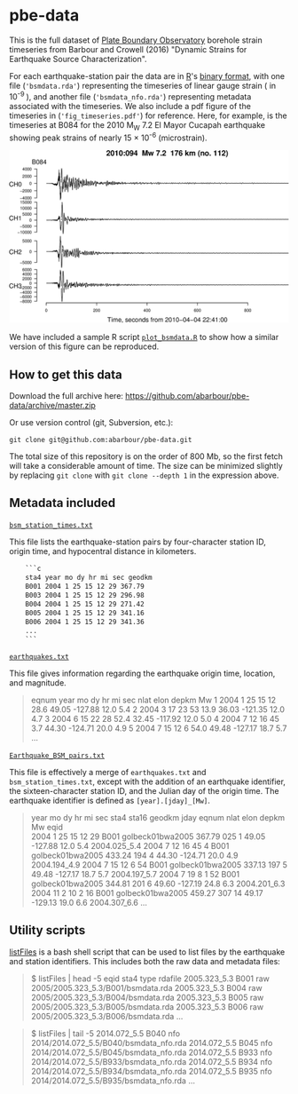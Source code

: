 # pbe-data

This is the full dataset of 
[Plate Boundary Observatory](http://www.unavco.org/projects/major-projects/pbo/pbo.html)
 borehole strain timeseries from Barbour and Crowell (2016) "Dynamic Strains for Earthquake Source Characterization".

For each earthquake-station pair the data are in [R](https://www.r-project.org/)'s
[binary format](https://stat.ethz.ch/R-manual/R-devel/library/base/html/save.html), with one
file (`'bsmdata.rda'`) representing the timeseries of linear gauge strain ( in 10<sup>-9 </sup>), and another 
file (`'bsmdata_nfo.rda'`) representing metadata associated with the timeseries. We also include a
pdf figure of the timeseries in (`'fig_timeseries.pdf'`) for reference. Here, for example, is the timeseries at B084 for the
2010 M<sub>W</sub> 7.2 El Mayor Cucapah earthquake
showing peak strains of nearly 15 &#215; 10<sup>-6</sup> (microstrain).

![B084-El Mayor](example.png)

We have included a sample R script [`plot_bsmdata.R`](plot_bsmdata.R) to show how 
a similar version of this figure can be reproduced.

## How to get this data

Download the full archive here: https://github.com/abarbour/pbe-data/archive/master.zip

Or use version control (git, Subversion, etc.):

	git clone git@github.com:abarbour/pbe-data.git

The total size of this repository is on the order of 800 Mb, so the first 
fetch will take a considerable amount of time. The size can be minimized slightly 
by replacing `git clone` with `git clone --depth 1` in the expression above.


## Metadata included

[`bsm_station_times.txt`](bsm_station_times.txt)
	
This file lists the earthquake-station pairs by four-character station ID, origin time,
and hypocentral distance in kilometers.

        ```c
        sta4 year mo dy hr mi sec geodkm
        B001 2004 1 25 15 12 29 367.79
        B003 2004 1 25 15 12 29 296.98
        B004 2004 1 25 15 12 29 271.42
        B005 2004 1 25 15 12 29 341.16
        B006 2004 1 25 15 12 29 341.36
        ...
        ```

[`earthquakes.txt`](earthquakes.txt)

This file gives information regarding the earthquake origin time, location, and magnitude.

> eqnum	year	mo	dy	hr	mi	sec	nlat	elon	depkm	Mw
> 1	2004	1	25	15	12	28.6	49.05	-127.88	12.0	5.4
> 2	2004	3	17	23	53	13.9	36.03	-121.35	12.0	4.7
> 3	2004	6	15	22	28	52.4	32.45	-117.92	12.0	5.0
> 4	2004	7	12	16	45	3.7	44.30	-124.71	20.0	4.9
> 5	2004	7	15	12	6	54.0	49.48	-127.17	18.7	5.7
> ...

[`Earthquake_BSM_pairs.txt`](Earthquake_BSM_pairs.txt)

This file is effectively a merge of `earthquakes.txt` and `bsm_station_times.txt`, except with
the addition of an earthquake identifier, the sixteen-character station ID, and the Julian day of
the origin time. The earthquake identifier is defined as `[year].[jday]_[Mw]`.
	
> year mo dy hr mi sec sta4 sta16            geodkm jday eqnum nlat  elon    depkm Mw  eqid        
> 2004  1 25 15 12 29  B001 golbeck01bwa2005 367.79 025    1   49.05 -127.88 12.0  5.4 2004.025_5.4
> 2004  7 12 16 45  4  B001 golbeck01bwa2005 433.24 194    4   44.30 -124.71 20.0  4.9 2004.194_4.9
> 2004  7 15 12  6 54  B001 golbeck01bwa2005 337.13 197    5   49.48 -127.17 18.7  5.7 2004.197_5.7
> 2004  7 19  8  1 52  B001 golbeck01bwa2005 344.81 201    6   49.60 -127.19 24.8  6.3 2004.201_6.3
> 2004 11  2 10  2 16  B001 golbeck01bwa2005 459.27 307   14   49.17 -129.13 19.0  6.6 2004.307_6.6
> ...

## Utility scripts
	
[listFiles](listFiles) is a bash shell script that can be used to list
files by the earthquake and station identifiers. This includes both
the raw data and metadata files:


> $ listFiles | head -5
> eqid         sta4 type rdafile
> 2005.323_5.3 B001 raw  2005/2005.323_5.3/B001/bsmdata.rda
> 2005.323_5.3 B004 raw  2005/2005.323_5.3/B004/bsmdata.rda
> 2005.323_5.3 B005 raw  2005/2005.323_5.3/B005/bsmdata.rda
> 2005.323_5.3 B006 raw  2005/2005.323_5.3/B006/bsmdata.rda
> ...

> $ listFiles | tail -5
> 2014.072_5.5 B040 nfo  2014/2014.072_5.5/B040/bsmdata_nfo.rda
> 2014.072_5.5 B045 nfo  2014/2014.072_5.5/B045/bsmdata_nfo.rda
> 2014.072_5.5 B933 nfo  2014/2014.072_5.5/B933/bsmdata_nfo.rda
> 2014.072_5.5 B934 nfo  2014/2014.072_5.5/B934/bsmdata_nfo.rda
> 2014.072_5.5 B935 nfo  2014/2014.072_5.5/B935/bsmdata_nfo.rda
> ...
